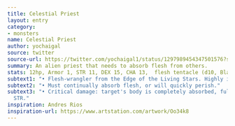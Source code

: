 ```yaml
---
title: Celestial Priest
layout: entry
category:
- monsters
name: Celestial Priest
author: yochaigal
source: twitter
source-url: https://twitter.com/yochaigal1/status/1297989454347501576?s=20
summary: An alien priest that needs to absorb flesh from others.
stats: 12hp, Armor 1, STR 11, DEX 15, CHA 13,  flesh tentacle (d10, Blast)
subtext1: "• Flesh-wrangler from the Edge of the Living Stars. Highly intelligent."
subtext2: "• Must continually absorb flesh, or will quickly perish."
subtext3: "• Critical damage: target's body is completely absorbed, fully healing
  STR."
inspiration: Andres Rios
inspiration-url: https://www.artstation.com/artwork/Oo34k8
---
```

